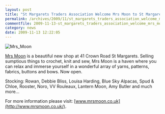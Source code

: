 ```yaml
---
layout: post
title: "St Margarets Traders Association Welcome Mrs Moon to St Margarets"
permalink: /archives/2009/11/st_margarets_traders_association_welcome_mrs_moon.html
commentfile: 2009-11-13-st_margarets_traders_association_welcome_mrs_moon
category: news
date: 2009-11-13 12:22:05
---
```


<img src="/assets/images/directory/200911130711_Mrs_Moon.jpg"  alt="Mrs_Moon" class="photo center" />

[Mrs Moon](/directory/home_and_garden/200911130711) is a beautiful new shop at 41 Crown Road St Margarets. Selling sumptious things to crochet, knit and sew, Mrs Moon is a haven where you can relax and immerse yourself in a wonderful array of yarns, patterns, fabrics, buttons and bows. Now open.

Stocking: Rowan, Debbie Bliss, Louisa Harding, Blue Sky Alpacas, Spud & Chloe, Rooster, Noro, VV Rouleaux, Lantern Moon, Amy Butler and much more...

For more information please visit: [www.mrsmoon.co.uk](http://www.mrsmoon.co.uk/).
